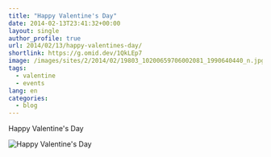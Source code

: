 ```yaml
---
title: "Happy Valentine's Day"
date: 2014-02-13T23:41:32+00:00
layout: single
author_profile: true
url: 2014/02/13/happy-valentines-day/
shortlink: https://g.omid.dev/1QkLEp7
image: /images/sites/2/2014/02/19803_10200659706002081_1990640440_n.jpg
tags:
  - valentine
  - events
lang: en
categories: 
  - blog
---
```

Happy Valentine's Day

![Happy Valentine's Day](/images/2014/02/19803_10200659706002081_1990640440_n.jpg)
